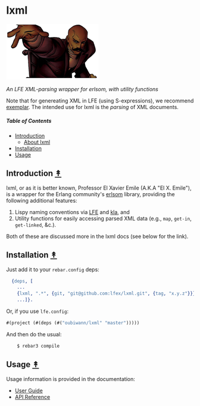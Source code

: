 # lxml

<img src="resources/images/professor-xavier-emile.png" />

*An LFE XML-parsing wrapper for erlsom, with utility functions*

Note that for genereating XML in LFE (using S-expressions), we recommend
[exemplar](https://github.com/lfex/exemplar). The intended use for lxml is
the *parsing* of XML documents.

##### Table of Contents

* [Introduction](#introduction-)
  * [About lxml](#about-lxml-)
* [Installation](#installation-)
* [Usage](#usage-)


## Introduction [&#x219F;](#table-of-contents)

lxml, or as it is better known, Professor El Xavier Emile (A.K.A "El X. Emile"),
is a wrapper for the Erlang community's
[erlsom](https://github.com/willemdj/erlsom) library, providing the following
additional features:

1. Lispy naming conventions via [LFE](https://github.com/rvirding/lfe) and
   [kla](https://github.com/billosys/kla), and
2. Utility functions for easily accessing parsed XML data
   (e.g., ``map``, ``get-in``, ``get-linked``, &c.).

Both of these are discussed more in the lxml docs (see below for the link).


## Installation [&#x219F;](#table-of-contents)

Just add it to your ``rebar.config`` deps:

```erlang
  {deps, [
    ...
    {lxml, ".*", {git, "git@github.com:lfex/lxml.git", {tag, "x.y.z"}}},
    ...]}.
```

Or, if you use ``lfe.config``:

```lisp
#(project (#(deps (#("oubiwann/lxml" "master")))))
```

And then do the usual:

```bash
    $ rebar3 compile
```


## Usage [&#x219F;](#table-of-contents)

Usage information is provided in the documentation:

* [User Guide](http://lfex.github.io/lxml/current/user-guide)
* [API Reference](http://lfex.github.io/lxml/current/api)
